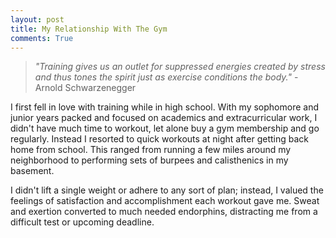 ```yaml
---
layout: post
title: My Relationship With The Gym
comments: True
---
```


> *"Training gives us an outlet for suppressed energies created by stress and thus tones the spirit just as exercise conditions the body."* - Arnold Schwarzenegger

I first fell in love with training while in high school. With my sophomore and junior years packed and focused on academics and extracurricular work, I didn't have much time to workout, let alone buy a gym membership and go regularly. Instead I resorted to quick workouts at night after getting back home from school. This ranged from running a few miles around my neighborhood to performing sets of burpees and calisthenics in my basement. 

I didn't lift a single weight or adhere to any sort of plan; instead, I valued the feelings of satisfaction and accomplishment each workout gave me. Sweat and exertion converted to much needed endorphins, distracting me from a difficult test or upcoming deadline. 